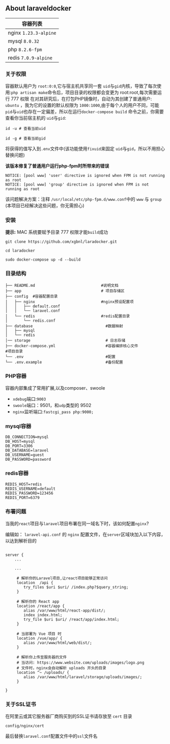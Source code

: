 
## About laraveldocker

| 容器列表                     |
|--------------------------|
| nginx    `1.23.3-alpine` |  
| mysql     `8.0.32`       |        
| php      `8.2.6-fpm`     |     
| redis    `7.0.9-alpine`  |   

### 关于权限
容器默认用户为 `root:0:0`,它与宿主机共享同一套 `uid`与`gid`内核，导致了每次使用:`php artisan make`命令后，项目目录的权限都会变更为 root:root,每次需要运行 777 权限
在对其研究后，在打包PHP镜像时，自动为其创建了普通用户: `ubuntu` ，我为它的设置的默认权限为 `1000:1000`,由于每个人的用户不同，可能 `pid`与`uid`也存在一定偏差，所以在运行`docker-compose build` 命令之前，你需要查看你当前宿主机的 `uid`与`gid`:
```shell
id -u # 查看当前uid

id -g # 查看当前gid
```
将获得的值写入到`.env`文件中(该功能使用`fixuid`来固定 `uid`与`gid`，所以不用担心替换问题)

 **该版本修复了普通用户运行php-fpm时所带来的错误**
```
NOTICE: [pool www] 'user' directive is ignored when FPM is not running as root
NOTICE: [pool www] 'group' directive is ignored when FPM is not running as root
```
该问题解决方案：注释 `/usr/local/etc/php-fpm.d/www.conf`中的 `www` 与 `group` (本项目已经解决这些问题，你无需担心)

### **安装**

**提示:** MAC 系统要赋予目录 777 权限才能`build`成功

```shell
git clone https://github.com/xgbnl/laradocker.git 

cd laradocker

sudo docker-compose up -d --build
```

### 目录结构
```
├── README.md                             #说明文档
├── app                                   # 项目存储区
├── config  #容器配置目录
│   ├── nginx                             #nginx预设配置项
│   │   ├── default.conf
│   │   └── laravel.conf
│   └── redis                             #redis配置目录
│       └── redis.conf
├── database                                #数据映射
│   ├── mysql
│   └── redis
│── storage                                 # 日志存储
├── docker-compose.yml                      #容器编排核心文件                                  #项目目录
└── .env                                    #配置
└── .env.example                            #备份配置
```

### PHP容器

容器内部集成了常用扩展,以及composer、swoole

- `xdebug`端口:`9003`
- `swoole`端口：9501，和`udp`类型的 9502
- `nginx`监听端口:`fastcgi_pass php:9000;`

### mysql容器

```dotenv
DB_CONNECTION=mysql
DB_HOST=mysql 
DB_PORT=3306
DB_DATABASE=laravel
DB_USERNAME=guest
DB_PASSWORD=password
```

### redis容器

```dotenv
REDIS_HOST=redis
REDIS_USERNAME=default
REDIS_PASSWORD=123456
REDIS_PORT=6379
```

### 布署问题
当我的`react`项目与`laravel`项目布署在同一域名下时，该如何配置`nginx`?

编辑如： `laravel-api.conf` 的 `nginx` 配置文件，在`server`区域块加入以下内容，以达到解析目的
```editorconfig

server {
    ...

    ...

     # 解析你的Laravel项目,让react项目能够正常访问
     location  /api {
        try_files $uri $uri/ /index.php?$query_string;
     }
    
     # 解析你的 React app
     location /react/app {
        alias /var/www/html/react-app/dist/;
        index index.html;
        try_file $uri $uri/ /react/app/index.html;
     }
    
     # 当部署为 Vue 项目 时
     location /vue/app/ {
        alias /var/www/html/web/dist/;
     }
     
     # 解析你上传至服务器的文件
     # 当访问: https://www.website.com/uploads/images/logo.png
     # 文件时，nginx会自动解析 uploads 开头的目录
     location ^~ /uploads/ {
        alias /var/www/html/laravel/storage/uploads/images/;
     }

}

```

### 关于SSL证书
在阿里云或其它服务器厂商购买到的SSL证书请存放至 `cert` 目录
```shell
config/nginx/cert
```
最后替换`laravel.conf`配置文件中的`ssl`文件名
